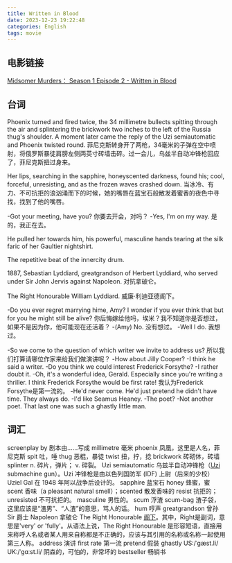 ```yaml
---
title: Written in Blood
date: 2023-12-23 19:22:48
categories: English
tags: movie
---
```


## 电影链接

[Midsomer Murders： Season 1 Episode 2 - Written in Blood](https://tubitv.com/tv-shows/520415/s01-e02-written-in-blood)

## 台词

Phoenix turned and fired twice, the 34 millimetre bullects spitting through the air and splintering the brickwork two inches to the left of the Russia thug's shoulder. A moment later came the reply of the Uzi semiautomatic and Phoenix twisted round. 菲尼克斯转身开了两枪，34毫米的子弹在空中喷射，将俄罗斯暴徒肩膀左侧两英寸砖墙击碎。过一会儿，乌兹半自动冲锋枪回应了，菲尼克斯扭过身来。

Her lips, searching in the sapphire, honeyscented darkness, found his; cool, forceful, unresisting, and as the frozen waves crashed down. 当冰冷、有力、不可抗拒的浪汹涌而下的时候，她的嘴唇在蓝宝石般散发着蜜香的夜色中寻找，找到了他的嘴唇。

-Got your meeting, have you? 你要去开会，对吗？
-Yes, I'm on my way. 是的，我正在去。

He pulled her towards him, his powerful, masculine hands tearing at the silk faric of her Gaultier nightshirt.

The repetitive beat of the innercity drum.

1887, Sebastian Lyddiard, greatgrandson of Herbert Lyddiard, who served under Sir John Jervis against Napoleon. 对抗拿破仑。

The Right Honourable William Lyddiard. 威廉·利迪亚德阁下。

-Do you ever regret marrying hime, Amy? I wonder if you ever think that but for you he might still be alive? 你后悔嫁给他吗，埃米？我不知道你是否想过，如果不是因为你，他可能现在还活着？
-(Amy) No. 没有想过。
-Well I do. 我想过。

-So we come to the question of which writer we invite to address us? 所以我们打算请哪位作家来给我们做演讲呢？
-How about Jilly Cooper?
-I think he said a writer.
-Do you think we could interest Frederick Forsythe?
-I rather doubt it.
-Oh, it's a wonderful idea, Gerald. Especially since you're writing a thriller. I think Frederick Forsythe would be first rate! 我认为Frederick Forsythe是第一流的。
-He'd never come. He'd just pretend he didn't have time. They always do.
-I'd like Seamus Heaney.
-The poet?
-Not another poet. That last one was such a ghastly little man.

##  词汇

screenplay by 剧本由……写成
millimetre 毫米
phoenix 凤凰，这里是人名，菲尼克斯
spit 吐，唾
thug 恶棍，暴徒
twist 扭，拧，捻
brickwork 砖砌体，砖墙
splinter n. 碎片，弹片； v. 碎裂。
Uzi semiautomatic 乌兹半自动冲锋枪（[Uzi](https://en.wikipedia.org/wiki/Uzi) submachine gun）。Uzi 冲锋枪是由以色列国防军 (IDF) 上尉（后来的少校）Uziel Gal 在 1948 年阿以战争后设计的。
sapphire 蓝宝石
honey 蜂蜜，蜜
scent 香味（a pleasant natural smell）；scented 散发香味的
resist 抗拒的；unresisted 不可抗拒的。
masculine 男性的。
scum 浮渣
scum-bag 渣子袋，这里应该是“渣男”、“人渣”的意思，骂人的话。
hum 哼声
greatgrandson 曾孙
Sir 爵士
Napoleon 拿破仑
The Right Honourable [阁下](https://en.wikipedia.org/wiki/The_Right_Honourable)。其中，Right是副词，意思是'very' or 'fully'。从语法上说，The Right Honourable 是形容短语，直接用来称呼人名或者某人用来自称都是不正确的，应该与其引用的名称或名称一起使用第三人称。
address 演讲
first rate 第一流
pretend 假装
ghastly US:/ˈɡæst.li/ UK:/ˈɡɑːst.li/ 阴森的，可怕的，非常坏的
bestseller 畅销书
